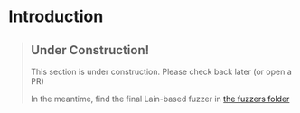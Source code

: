 # Introduction

> ## Under Construction!
>
> This section is under construction.
> Please check back later (or open a PR)
>
> In the meantime, find the final Lain-based fuzzer in [the fuzzers folder](https://github.com/AFLplusplus/LibAFL/tree/main/fuzzers/others/tutorial)
